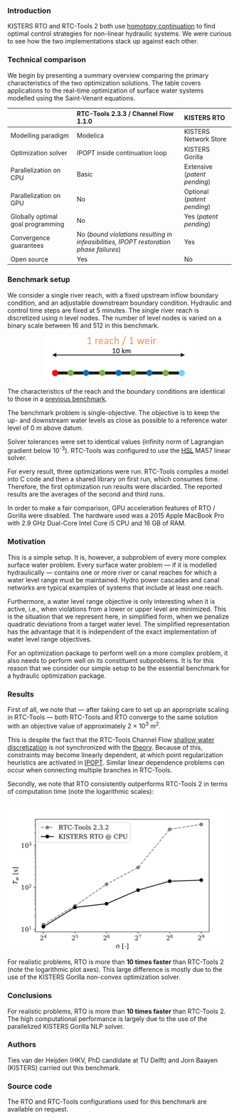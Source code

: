 ### Introduction

KISTERS RTO and RTC-Tools 2 both use [homotopy continuation](https://arxiv.org/abs/1801.06507) to find optimal
control strategies for non-linear hydraulic systems.  We were curious to see how the two implementations stack up
against each other.

### Technical comparison

We begin by presenting a summary overview comparing the primary characteristics of the two optimization
solutions.  The table covers applications to the real-time optimization of surface water systems modelled using the Saint-Venant equations.

|                                  | RTC-Tools 2.3.3 / Channel Flow 1.1.0          | KISTERS RTO  |
| -------------------------------- |:--------------|:------|
| Modelling paradigm               | Modelica | KISTERS Network Store |
| Optimization solver              | IPOPT inside continuation loop     |  KISTERS Gorilla |
| Parallelization on CPU | Basic | Extensive (*patent pending*) |
| Parallelization on GPU | No | Optional (*patent pending*) |
| Globally optimal goal programming          | No                                                                                    |   Yes (*patent pending*) |
| Convergence guarantees           | No (*bound violations resulting in infeasibilities, IPOPT restoration phase failures*) | Yes  |
| Open source   | Yes | No |


### Benchmark setup

We consider a single river reach, with a fixed upstream inflow boundary condition, and an adjustable downstream boundary condition.  Hydraulic and control time steps are fixed at 5 minutes.  The single river reach is discretized using *n* level nodes.  The number of level nodes is varied on a binary scale between 16 and 512 in this benchmark.

<div align="center">
<img src="images/grid.png" height="100px">
</div>

The characteristics of the reach and the boundary conditions are identical to those in a [previous benchmark](https://publicwiki.deltares.nl/download/attachments/138543226/Baayen_2019-09-13%20Comparison%20Optimization%20Methods.pdf?version=1&modificationDate=1571401624947&api=v2).

The benchmark problem is single-objective.  The objective is to keep the up- and downstream water levels as close as possible to a reference water level of 0 m above datum.

Solver tolerances were set to identical values (infinity norm of Lagrangian gradient below 10<sup>-3</sup>).  RTC-Tools was configured to use the [HSL](http://www.hsl.rl.ac.uk/ipopt/) MA57 linear solver.

For every result, three optimizations were run.  RTC-Tools compiles a model into C code and then a shared library on first run, which consumes time.  Therefore, the first optimization run results were discarded.  The reported results are the averages of the second and third runs.

In order to make a fair comparison, GPU acceleration features of RTO / Gorilla were disabled.  The hardware used
was a 2015 Apple MacBook Pro with 2.9 GHz Dual-Core Intel Core i5 CPU and 16 GB of RAM.

### Motivation

This is a simple setup.  It is, however, a subproblem of every more complex surface water problem.  Every surface water problem &mdash; if it is modelled hydraulically &mdash; contains one or more river or canal reaches for which a water level range must be maintained.  Hydro power cascades and canal networks are typical examples of systems that include at least one reach.

Furthermore, a water level range objective is only interesting when it is active, i.e., when violations from a lower or upper level are minimized.  This is the situation that we represent here, in simplified form, when we penalize quadratic deviations from a target water level.  The simplified representation has the advantage that it is independent of the exact implementation of water level range objectives.

For an optimization package to perform well on a more complex problem, it also needs to perform well on its constituent subproblems.  It is for this reason that we consider our simple setup to be the essential benchmark for a hydraulic optimization package.

### Results

First of all, we note that &mdash; after taking care to set up an appropriate scaling in RTC-Tools &mdash; both RTC-Tools and RTO converge to the same solution with an objective value of approximately 2 × 10<sup>3</sup> m<sup>2</sup>.  

This is despite the fact that the RTC-Tools Channel Flow [shallow water discretization](https://gitlab.com/deltares/rtc-tools-channel-flow/-/blob/29906a7f7eb76edabd8d3d9b068374dc0de84a55/src/rtctools_channel_flow/modelica/Deltares/ChannelFlow/Hydraulic/Branches/Internal/PartialHomotopic.mo) is not synchronized with the [theory](https://arxiv.org/abs/1801.06507).  Because of this, constraints may become linearly dependent, at which point regularization heuristics are activated in [IPOPT](https://github.com/coin-or/Ipopt).  Similar linear dependence problems can occur when connecting multiple branches in RTC-Tools.

Secondly, we note that RTO consistently outperforms RTC-Tools 2 in terms of computation time (note the logarithmic scales):

<div align="center">
<img src="images/wall_time.svg">
</div>

For realistic problems, RTO is more than **10 times faster**  than RTC-Tools 2 (note the logarithmic plot axes).   This large difference is mostly due to the use of the KISTERS Gorilla non-convex optimization solver.

### Conclusions

For realistic problems, RTO is more than **10 times faster**  than RTC-Tools 2.  The high computational performance is largely due to the use of the parallelized KISTERS Gorilla NLP solver.

### Authors

Ties van der Heijden (HKV, PhD candidate at TU Delft) and Jorn Baayen (KISTERS) carried out this benchmark.

### Source code

The RTO and RTC-Tools configurations used for this benchmark are available on request.